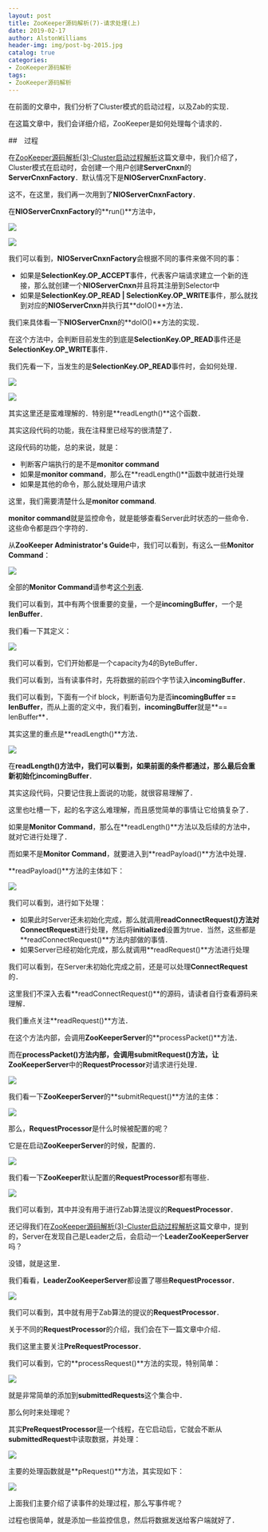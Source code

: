 ```yaml
---
layout: post
title: ZooKeeper源码解析(7)-请求处理(上)
date: 2019-02-17
author: AlstonWilliams
header-img: img/post-bg-2015.jpg
catalog: true
categories:
- ZooKeeper源码解析
tags:
- ZooKeeper源码解析
---
```

在前面的文章中，我们分析了Cluster模式的启动过程，以及Zab的实现．

在这篇文章中，我们会详细介绍，ZooKeeper是如何处理每个请求的．

##　过程

在[ZooKeeper源码解析(3)-Cluster启动过程解析](http://www.jianshu.com/p/53f9526aa0cc)这篇文章中，我们介绍了，Cluster模式在启动时，会创建一个用户创建**ServerCnxn**的**ServerCnxnFactory**．默认情况下是**NIOServerCnxnFactory**．

这不，在这里，我们再一次用到了**NIOServerCnxnFactory**．

在**NIOServerCnxnFactory**的**run()**方法中，

![](http://upload-images.jianshu.io/upload_images/4108852-13db723fc8f1ab8e.png?imageMogr2/auto-orient/strip%7CimageView2/2/w/1240)

![](http://upload-images.jianshu.io/upload_images/4108852-a75b42d4dbfaf6de.png?imageMogr2/auto-orient/strip%7CimageView2/2/w/1240)


我们可以看到，**NIOServerCnxnFactory**会根据不同的事件来做不同的事：

- 如果是**SelectionKey.OP_ACCEPT**事件，代表客户端请求建立一个新的连接，那么就创建一个**NIOServerCnxn**并且将其注册到Selector中
- 如果是**SelectionKey.OP_READ | SelectionKey.OP_WRITE**事件，那么就找到对应的**NIOServerCnxn**并执行其**doIO()**方法．

我们来具体看一下**NIOServerCnxn**的**doIO()**方法的实现．

在这个方法中，会判断目前发生的到底是**SelectionKey.OP_READ**事件还是**SelectionKey.OP_WRITE**事件．

我们先看一下，当发生的是**SelectionKey.OP_READ**事件时，会如何处理．

![](http://upload-images.jianshu.io/upload_images/4108852-0c9e5245db2c85e1.png?imageMogr2/auto-orient/strip%7CimageView2/2/w/1240)

![](http://upload-images.jianshu.io/upload_images/4108852-aea84f1d80e9576d.png?imageMogr2/auto-orient/strip%7CimageView2/2/w/1240)


其实这里还是蛮难理解的．特别是**readLength()**这个函数．

其实这段代码的功能，我在注释里已经写的很清楚了．

这段代码的功能，总的来说，就是：
- 判断客户端执行的是不是**monitor command**
- 如果是**monitor command**，那么在**readLength()**函数中就进行处理
- 如果是其他的命令，那么就处理用户请求

这里，我们需要清楚什么是**monitor command**.

**monitor command**就是监控命令，就是能够查看Server此时状态的一些命令．这些命令都是四个字符的．

从**ZooKeeper Administrator's Guide**中，我们可以看到，有这么一些**Monitor Command**：

![](http://upload-images.jianshu.io/upload_images/4108852-7dcd40747cd987d7.png?imageMogr2/auto-orient/strip%7CimageView2/2/w/1240)

全部的**Monitor Command**请参考[这个列表](https://zookeeper.apache.org/doc/r3.3.3/zookeeperAdmin.html#sc_monitoring).


我们可以看到，其中有两个很重要的变量，一个是**incomingBuffer**，一个是**lenBuffer**．

我们看一下其定义：

![](http://upload-images.jianshu.io/upload_images/4108852-61503cdfd60477d2.png?imageMogr2/auto-orient/strip%7CimageView2/2/w/1240)

我们可以看到，它们开始都是一个capacity为4的ByteBuffer．

我们可以看到，当有读事件时，先将数据的前四个字节读入**incomingBuffer**．

我们可以看到，下面有一个if block，判断语句为是否**incomingBuffer == lenBuffer**，而从上面的定义中，我们看到，**incomingBuffer**就是**== lenBuffer**．

其实这里的重点是**readLength()**方法．

![](http://upload-images.jianshu.io/upload_images/4108852-1162d05ae9c4254d.png?imageMogr2/auto-orient/strip%7CimageView2/2/w/1240)

在**readLength()**方法中，我们可以看到，如果前面的条件都通过，那么最后会重新初始化**incomingBuffer**．

其实这段代码，只要记住我上面说的功能，就很容易理解了．

这里也吐槽一下，起的名字这么难理解，而且感觉简单的事情让它给搞复杂了．

如果是**Monitor Command**，那么在**readLength()**方法以及后续的方法中，就对它进行处理了．

而如果不是**Monitor Command**，就要进入到**readPayload()**方法中处理．

**readPayload()**方法的主体如下：

![](http://upload-images.jianshu.io/upload_images/4108852-3a47710ad0c46b78.png?imageMogr2/auto-orient/strip%7CimageView2/2/w/1240)

我们可以看到，进行如下处理：

- 如果此时Server还未初始化完成，那么就调用**readConnectRequest()**方法对**ConnectRequest**进行处理，然后将**initialized**设置为true．当然，这些都是**readConnectRequest()**方法内部做的事情．
- 如果Server已经初始化完成，那么就调用**readRequest()**方法进行处理

我们可以看到，在Server未初始化完成之前，还是可以处理**ConnectRequest**的．

这里我们不深入去看**readConnectRequest()**的源码，请读者自行查看源码来理解．

我们重点关注**readRequest()**方法．

在这个方法内部，会调用**ZooKeeperServer**的**processPacket()**方法．

而在**processPacket()**方法内部，会调用**submitRequest()**方法，让**ZooKeeperServer**中的**RequestProcessor**对请求进行处理．

![](http://upload-images.jianshu.io/upload_images/4108852-234a7896b0836a62.png?imageMogr2/auto-orient/strip%7CimageView2/2/w/1240)

我们看一下**ZooKeeperServer**的**submitRequest()**方法的主体：

![](http://upload-images.jianshu.io/upload_images/4108852-ff3821603227ccf1.png?imageMogr2/auto-orient/strip%7CimageView2/2/w/1240)

那么，**RequestProcessor**是什么时候被配置的呢？

它是在启动**ZooKeeperServer**的时候，配置的．

![](http://upload-images.jianshu.io/upload_images/4108852-68c13139334c5f41.png?imageMogr2/auto-orient/strip%7CimageView2/2/w/1240)

我们看一下**ZooKeeper**默认配置的**RequestProcessor**都有哪些．

![](http://upload-images.jianshu.io/upload_images/4108852-938a7fd48270e0e7.png?imageMogr2/auto-orient/strip%7CimageView2/2/w/1240)

我们可以看到，其中并没有用于进行Zab算法提议的**RequestProcessor**．

还记得我们在[ZooKeeper源码解析(3)-Cluster启动过程解析](http://www.jianshu.com/p/53f9526aa0cc)这篇文章中，提到的，Server在发现自己是Leader之后，会启动一个**LeaderZooKeeperServer**吗？

没错，就是这里．

我们看看，**LeaderZooKeeperServer**都设置了哪些**RequestProcessor**．

![](http://upload-images.jianshu.io/upload_images/4108852-4af36d61cd8c3f48.png?imageMogr2/auto-orient/strip%7CimageView2/2/w/1240)

我们可以看到，其中就有用于Zab算法的提议的**RequestProcessor**．

关于不同的**RequestProcessor**的介绍，我们会在下一篇文章中介绍．

我们这里主要关注**PreRequestProcessor**．

我们可以看到，它的**processRequest()**方法的实现，特别简单：

![](http://upload-images.jianshu.io/upload_images/4108852-66548f06e9f13d8e.png?imageMogr2/auto-orient/strip%7CimageView2/2/w/1240)

就是非常简单的添加到**submittedRequests**这个集合中．

那么何时来处理呢？

其实**PreRequestProcessor**是一个线程，在它启动后，它就会不断从**submittedRequest**中读取数据，并处理：

![](http://upload-images.jianshu.io/upload_images/4108852-1b33f520c79a9e91.png?imageMogr2/auto-orient/strip%7CimageView2/2/w/1240)

主要的处理函数就是**pRequest()**方法，其实现如下：

![](http://upload-images.jianshu.io/upload_images/4108852-50dfa915cc228c54.png?imageMogr2/auto-orient/strip%7CimageView2/2/w/1240)

上面我们主要介绍了读事件的处理过程，那么写事件呢？

过程也很简单，就是添加一些监控信息，然后将数据发送给客户端就好了．
